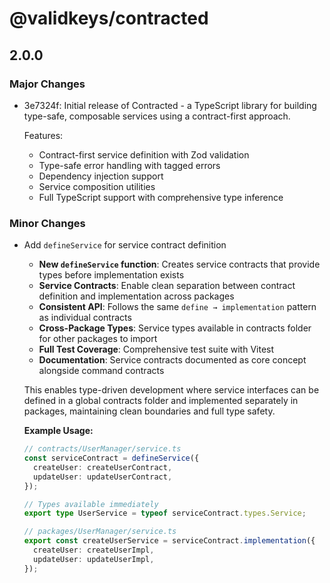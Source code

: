 # @validkeys/contracted

## 2.0.0

### Major Changes

- 3e7324f: Initial release of Contracted - a TypeScript library for building type-safe, composable services using a contract-first approach.

  Features:

  - Contract-first service definition with Zod validation
  - Type-safe error handling with tagged errors
  - Dependency injection support
  - Service composition utilities
  - Full TypeScript support with comprehensive type inference

### Minor Changes

- Add `defineService` for service contract definition

  - **New `defineService` function**: Creates service contracts that provide types before implementation exists
  - **Service Contracts**: Enable clean separation between contract definition and implementation across packages
  - **Consistent API**: Follows the same `define → implementation` pattern as individual contracts
  - **Cross-Package Types**: Service types available in contracts folder for other packages to import
  - **Full Test Coverage**: Comprehensive test suite with Vitest
  - **Documentation**: Service contracts documented as core concept alongside command contracts

  This enables type-driven development where service interfaces can be defined in a global contracts folder and implemented separately in packages, maintaining clean boundaries and full type safety.

  **Example Usage:**

  ```typescript
  // contracts/UserManager/service.ts
  const serviceContract = defineService({
    createUser: createUserContract,
    updateUser: updateUserContract,
  });

  // Types available immediately
  export type UserService = typeof serviceContract.types.Service;

  // packages/UserManager/service.ts
  export const createUserService = serviceContract.implementation({
    createUser: createUserImpl,
    updateUser: updateUserImpl,
  });
  ```
